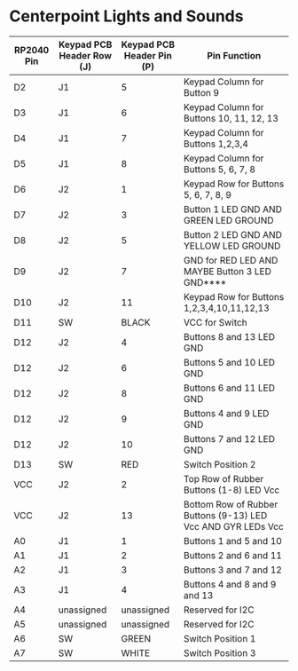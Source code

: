 # Centerpoint Lights and Sounds

| RP2040 Pin | Keypad PCB Header Row (J) | Keypad PCB Header Pin (P) | Pin Function                                                    |
|------------|---------------------------|---------------------------|-----------------------------------------------------------------|
| D2         | J1                        | 5                         | Keypad Column for Button 9                                      |
| D3         | J1                        | 6                         | Keypad Column for Buttons 10, 11, 12, 13                        |
| D4         | J1                        | 7                         | Keypad Column for Buttons 1,2,3,4                               |
| D5         | J1                        | 8                         | Keypad Column for Buttons 5, 6, 7, 8                            |
| D6         | J2                        | 1                         | Keypad Row for Buttons 5, 6, 7, 8, 9                            |
| D7         | J2                        | 3                         |  Button 1 LED GND   AND GREEN LED GROUND                        |
| D8         | J2                        | 5                         |  Button 2 LED GND   AND YELLOW LED GROUND                       |
| D9         | J2                        | 7                         |  GND for RED LED         AND MAYBE  Button 3 LED GND****        |
| D10        | J2                        | 11                        | Keypad Row for Buttons 1,2,3,4,10,11,12,13                      |
| D11        | SW                        | BLACK                     | VCC for Switch                                                  |
| D12        | J2                        | 4                         | Buttons 8 and 13 LED GND                                        |
| D12        | J2                        | 6                         | Buttons 5 and 10 LED GND                                        |
| D12        | J2                        | 8                         | Buttons 6 and 11 LED GND                                        |
| D12        | J2                        | 9                         | Buttons 4 and 9 LED GND                                         |
| D12        | J2                        | 10                        | Buttons 7 and 12 LED GND                                        |
| D13        | SW                        | RED                       | Switch Position 2                                               |
| VCC        | J2                        | 2                         | Top Row of Rubber Buttons (1-8) LED Vcc                         |
| VCC        | J2                        | 13                        | Bottom Row of Rubber Buttons (9-13) LED Vcc   AND  GYR LEDs Vcc |
| A0         | J1                        | 1                         | Buttons 1 and 5 and 10                                          |
| A1         | J1                        | 2                         | Buttons 2 and 6 and 11                                          |
| A2         | J1                        | 3                         |  Buttons 3 and 7 and 12                                         |
| A3         | J1                        | 4                         |  Buttons 4 and 8 and 9 and 13                                   |
| A4         | unassigned                | unassigned                | Reserved for I2C                                                |
| A5         | unassigned                | unassigned                | Reserved for I2C                                                |
| A6         | SW                        | GREEN                     | Switch Position 1                                               |
| A7         | SW                        | WHITE                     | Switch Position 3                                               |
